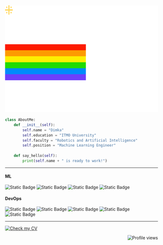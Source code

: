 <div align="center">
  <br/>
    <!-- <img height="350" src="src/img/nyancat_russia.svg" width="800" /> -->
    <img height="350" src="src/img/nyancat.svg" width="800" />
  <br/>
</div>

```python
class AboutMe:
    def __init__(self):
        self.name = "Dimka"
        self.education = "ITMO University"
        self.faculty = "Robotics and Artificial Intelligence"
        self.position = "Machine Learning Engineer"

    def say_hello(self):
        print(self.name + " is ready to work!")
```

---

#### ML
![Static Badge](https://img.shields.io/badge/Pytorch-black?style=for-the-badge&logo=PyTorch
) ![Static Badge](https://img.shields.io/badge/sklearn-black?style=for-the-badge&logo=scikitlearn
) ![Static Badge](https://img.shields.io/badge/opencv-black?style=for-the-badge&logo=opencv
) ![Static Badge](https://img.shields.io/badge/%F0%9F%A4%97_Transformers-black?style=for-the-badge
)

#### DevOps

![Static Badge](https://img.shields.io/badge/docker-black?style=for-the-badge&logo=docker
) ![Static Badge](https://img.shields.io/badge/fast_api-black?style=for-the-badge&logo=fastapi
) ![Static Badge](https://img.shields.io/badge/postgresql-black?style=for-the-badge&logo=postgresql
) ![Static Badge](https://img.shields.io/badge/linux-black?style=for-the-badge&logo=linux
) ![Static Badge](https://img.shields.io/badge/%F0%9F%A4%97_Gradio-black?style=for-the-badge
) 

----

<a href="CV.pdf">
  <img src="https://img.shields.io/badge/Check%20my%20CV-black?style=for-the-badge" alt="Check my CV">
</a>


<p align="right">
  <img src="https://komarev.com/ghpvc/?username=dimkablin" alt="Profile views">
</p>
